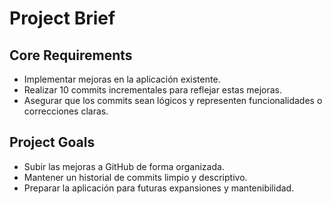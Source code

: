 # Project Brief

## Core Requirements

- Implementar mejoras en la aplicación existente.
- Realizar 10 commits incrementales para reflejar estas mejoras.
- Asegurar que los commits sean lógicos y representen funcionalidades o correcciones claras.

## Project Goals

- Subir las mejoras a GitHub de forma organizada.
- Mantener un historial de commits limpio y descriptivo.
- Preparar la aplicación para futuras expansiones y mantenibilidad.
